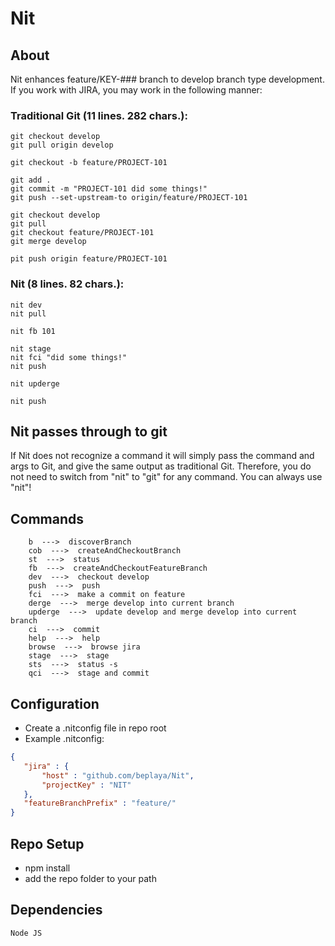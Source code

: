 # Nit

## About

Nit enhances feature/KEY-### branch to develop branch type development.  If you work with JIRA, you may work in the following manner:

### Traditional Git (11 lines. 282 chars.):
```
git checkout develop
git pull origin develop

git checkout -b feature/PROJECT-101

git add .
git commit -m "PROJECT-101 did some things!"
git push --set-upstream-to origin/feature/PROJECT-101

git checkout develop
git pull
git checkout feature/PROJECT-101
git merge develop

pit push origin feature/PROJECT-101
```
### Nit (8 lines. 82 chars.):
```
nit dev
nit pull

nit fb 101

nit stage
nit fci "did some things!"
nit push

nit upderge

nit push
```

## Nit passes through to git
If Nit does not recognize a command it will simply pass the command and args to Git, and give the same output as traditional Git.
Therefore, you do not need to switch from "nit" to "git" for any command.  You can always use "nit"!

## Commands
        b  --->  discoverBranch
        cob  --->  createAndCheckoutBranch
        st  --->  status
        fb  --->  createAndCheckoutFeatureBranch
        dev  --->  checkout develop
        push  --->  push
        fci  --->  make a commit on feature
        derge  --->  merge develop into current branch
        upderge  --->  update develop and merge develop into current branch
        ci  --->  commit
        help  --->  help
        browse  --->  browse jira
        stage  --->  stage
        sts  --->  status -s
        qci  --->  stage and commit

## Configuration
 - Create a .nitconfig file in repo root
 - Example .nitconfig:
```json
{
   "jira" : {
       "host" : "github.com/beplaya/Nit",
       "projectKey" : "NIT"
   },
   "featureBranchPrefix" : "feature/"
}
```

## Repo Setup
 - npm install
 - add the repo folder to your path

## Dependencies
    Node JS
